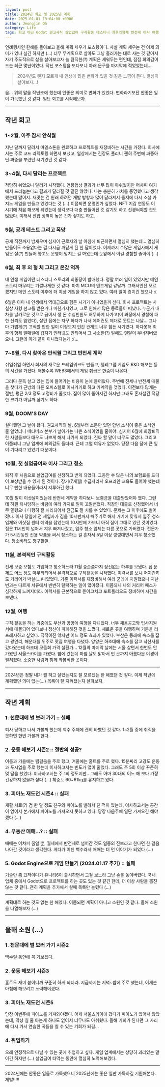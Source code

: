 ```yaml
---
layout: post
title: 2024년 회고 및 2025년 계획
date: 2025-01-01 13:04:00 +0900
author: Jeongjin Oh
category: Life
tags: 회고 야근 Godot 권고사직 실업급여 구직활동 데스티니 최후의형체 반전세 이사 여행
---
```


연례행사인 한해를 돌아보고 올해 계획 세우기 포스팅이다. 사실 계획 세우는 건 이제 의미가 있나 싶긴 하지만 (...) 너무 무계획으로 살아도 그냥 흘러가는 대로 사는 것 같아서 자기 주도적으로 삶을 살아보고자 늘 큼직한(?) 계획은 세워두는 편인데, 점점 회의감이 드는 최근 몇년이었다. 작년 포스팅을 보다보니 아래 문구를 마지막에 적었었는데...

> 2024년도 왠지 모르게 내 인생에 많은 변화가 있을 것 같은 느낌이 든다. 열심히 살아보자...!

음... 위의 말을 작년초에 했는데 안좋은 의미로 변화가 있었다. 변화라기보단 안좋은 일이 가득했던 것 같다. 일단 회고를 시작해보자.

---

## 작년 회고

### 1~2월, 아주 잠시 안식월

지난 달까지 달려서 마일스톤을 완료하고 프로젝트를 재정비하는 시간을 가졌다. 회사에서는 주로 코드 리펙토링 하면서 보냈고, 일상에서는 긴장도 풀리니 괜히 주변에 짜증아닌 짜증을 부렸던 시기였던 것 같다.

### 3~4월, 다시 달리는 프로젝트

적당히 쉬었으니 달리기 시작했다. 연봉협상 결과가 너무 많이 아쉬웠지만 어차피 여기에서 드러눕는다고 결과가 달라질 것 같진 않았다. 나는 충분히 가치를 증명했다고 생각했는데 말이지. 재밋는 건 원래 하려던 개발 방향과 많이 달라져서 졸지에 다시 소셜 카지노 게임을 만들고 있었다는 것 (...) 이쯤되면 운명인가 싶었다. NFT 지갑 연동도 이 시기에 처음 해보게 되었는데 생각보다 대충 만들어진 것 같기도 하고 신경써야할 것도 많았다. 이래서 진입 장벽이 높은 건가 싶기도 하고.

### 5월, 공개 테스트 그리고 폭망

공개 직전까지 밤새우며 심지어 근로자의 날 아침에 퇴근하면서 열심히 했는데... 열심히 만들어도 소용없다는 걸 다시금 깨닫게 된 한 달이었다. 이제까지 수많은 게임사에서 게임은 잘(?) 만들어 놓고도 운영이 망치는 걸 봐왔는데 눈앞에서 이걸 경험할 줄이야 (...)

### 6월, 최 후 의 형 체 그리고 온갖 억까

내 인생 게임이던 데스티니 스토리의 최종장이 발매했다. 정말 여러 일이 있었지만 메인 스토리 마무리는 기깔나게한 것 같다. 마치 MCU의 엔드게임 같달까. 그래서인진 모르겠지만 메인 스토리 이후에 더 이상 게임을 하지 않고 있다. 여러 일이 겹치긴 했으나 :(

6월은 아마 내 인생에서 역대급으로 힘든 시기가 아니었을까 싶다. 회사 프로젝트는 사실상 사형 선고를 받은거나 마찬가지였고, 그로 인해서 많은 동료들이 떠났다. 누군가 내 차를 날카로운 것으로 긁어서 생 돈 수십만원도 허무하게 나가고(이 과정에서 경찰에 대한 신뢰도 잃었다), 살던 집에는 자꾸 하자가 나서 에어컨도 제대로 못트는 나날... 그나마 가볍게(?) 끄적할 만한 일이 이정도지 인간 관계도 너무 힘든 시기였다. 하다못해 최후의 형체 발매일에 갑자기 인터넷도 안되어서 그 사소한(?) 일에도 멘탈이 무너져버렸으니. 그런데 이게 끝이 아니었다는게 :(...

### 7~8월, 다시 찾아온 안식월 그리고 반전세 계약

쉬엄쉬엄 하면서 회사의 새로운 프레임워크도 만들고, 텔레그램 게임도 R&D 해보는 등의 시간을 가졌다. 해볼수록 WEB3에서의 게임 취급은 한숨이 나온다.

그러다 문득 살고 있는 집에 들어가는 비용이 눈에 들어왔다. 주변에 전세나 반전세 매물을 찾다가 근방의 다른 오피스텔로 이사가기로 하고 가계약을 맺었다. 이전보다 많게는 절반, 평균 2/3 정도 고정비가 줄었다. 집이 많이 좁아지긴 하지만 그래도 혼자살긴 적당한 크기가 아닐까 싶기도 하다.

### 9월, DOOM'S DAY

설마했던 그 날이 왔다. 권고사직의 날. 6월부터 소문만 있던 합병 소식이 좋은 소식인 줄 알았더니 메타버스 본부가 날아가는 나쁜 소식이었을 줄이야. 심지어 6월에 희망퇴직한 사람들보다 대우도 나쁘게 해서 나가게 되었다. 진짜 할 말이 너무도 많았다. 그리고 이쯤되니 그냥 업계에 회의감도 들더라. 근데 그럴 여유가 없었다. 당장 다음 달에 큰 일이 기다리고 있었기 때문이다.

### 10월, 첫 실업급여와 이사 그리고 청소

퇴직 후 처음으로 실업급여를 신청하고 받게 되었다. 그동안 수 많은 나의 보험료를 드디어 보상받을 수 있게 된 것이다. 장기(7개월) 수급자라서 오프라인 교육도 들어야 했는데 너무 뻔한 내용들이라서 지루하긴 했다.

10월 말이 이삿날이었는데 반전세 계약을 하다보니 보증금을 대출받았어야 했다. 그런데 하필 퇴사당하는 바람에 여러 가지로 일이 꼬일뻔했다. 직장인 대출로 신청했어서 너무 쫄렸으나 다행히 잘 처리되어서 잔금도 잘 치를 수 있었다. 문제는 그 이후에도 벌어졌다. 이사 당일에 전 세입자가 짐을 10시반까지 빼주기로 해서 거기에 맞춰서 입주 청소 업체와 이삿짐 센터 예약을 잡았는데 10시반에 가보니 아직 짐이 그대로 있던 것이었다. 짐은 11시반이 넘어서 겨우 빠져나갔고, 입주 청소 업체는 다른 곳으로 가버렸다. 전문가가 5시간동안 전용 약품을 써서 청소하는 걸 혼자서 5일 이상 낑낑대면서 겨우 청소했다. 청소비라도 청구할껄.

### 11월, 본격적인 구직활동

전세 보증 보험도 가입하고 청소하느라 11월 중순쯤까지 정신없는 하루를 보냈다. 집 문제도 어느 정도 마무리되어서 본격적으로 구직활동을 시작했다. 이력서를 보니 어지간히도 커리어가 박살(...)나있었다. 기존 이력서를 재정비해서 여러 군데에 지원했으나 지난번과는 다르게 서류에서 빈번히 탈락하는 일이 많아졌다. 이쯤되니 나의 커리어 패스가 심각하게 느껴지더라. 이력서를 근본적으로 뜯어고치고 포트폴리오도 정비하며 시간을 보냈다.

### 12월, 여행

구직 활동을 하는 와중에도 부산과 양양에 여행을 다녀왔다. 너무 채용공고와 입사지원서에 매몰되어 있다보니 정신이 피폐해진 것을 느꼈다. 새로운 곳을 여행하며 기분을 리프래시하고 싶었다. 극적이진 않지만 어느 정도 효과가 있었다. 부산은 동래에 숙소를 잡고 광안리, 해운대를 위주로 맛집 여행을 다녔다. 양양은 하조대에 숙소를 잡고 낙산사를 갔다왔는데 하조대 모듬회 가격 실환가... 12월의 마지막 날에는 서울 살면서 한번도 안가봤던 서울스카이를 가봤다. 밤에 갔는데 마침 날도 맑아서 먼 곳까지 아름다운 야경이 펼쳐졌다. 소중한 사람과 함께 와봄직한 곳이다.

---

2024년은 정말 내가 뭘 하고 살았는지도 잘 모르겠는 한 해였던 것 같다. 이제 작년에 계획했던 의미 없는(...) 목록이 잘 지켜졌는지 살펴보자.

---

## 작년 계획

### 1. 천문대에 별 보러 가기 :: 실패

퇴사 당하고 나서 가볼까 했는데 백수 주제에 괜히 바빴던 것 같다. 1~2월 중에 취직을 못하면 한번 가볼까 한다.

### 2. 운동 해보기 시즌2 :: 절반의 성공?

여름과 가을에는 뜀걸음을 주로 했고, 겨울에는 홈트를 주로 했다. 15분짜리 고강도 운동과 푸시업을 주로 했는데 이사하고서는 빈도가 많이 줄었다. 그래도 주 5회 이상 꾸준히 몇 달을 했었다. 이사하고서는 주 1회 정도지만.. 그래도 아마 30대의 어느 해 보다 가장 건강하지 않을까 싶다 (...) 체중도 60~61kg를 유지하고 있다.

### 3. 피아노 재도전 시즌4 :: 실패

재활 치료(?) 겸 한 달 정도 친구의 피아노를 빌려서 친 적이 있는데, 이사하고서는 공간이 없어서 본가에서 피아노를 가져오지 못하고 있다. 당장 다음주에 일단 가져오긴 해야겠다 (...)

### 4. 부동산 매매...? :: 실패

매매는 어차피 꿈일 뿐, 월세에서 반전세로 넘어간 것도 일종의 진보라고 한다면 한 걸음 나아간 것이라고 생각한다. 게다가 이젠 백수라서 매매는 더 먼 이야기가 되었다 (...)

### 5. Godot Engine으로 게임 만들기 (2024.01.17 추가) :: 실패

기술만 좀 끄적이다가 유니티6이 출시하면서 그걸 보느라 그냥 손을 놓아버렸다. 국내 업체 중에서 Godot으로 프로젝트를 하는 곳도 있는 것 같긴 한데, 더 이상 사람을 뽑진 않는 것 같다. 괜히 계획을 추가해서 실패 목록만 늘렸다 (...)

---

계획대로 하는 것도 없는 한 해였다. 이쯤되면 계획이 아니고 소원인 것 같다. 올해 소원을 나열해보자 (...)

---

## 올해 소원 (...)

### 1. 천문대에 별 보러 가기 시즌2

백수일 동안에 꼭 가보겠다.

### 2. 운동 해보기 시즌3

홈트도 재미 붙이니까 꾸준히 하게 되더라. 지금까지는 저녁~밤에 주로 했는데, 이제는 아침에 해보려고 노력해야겠다.

### 3. 피아노 재도전 시즌5

당장 이번주에 피아노를 가져와야겠다. 어제 서울스카이에 갔다가 피아노가 있어서 앉았는데, 막상 칠 줄 아는게 하나도 없어서 너무나도 아쉬웠다. 올해 기회가 된다면 그 자리에 다시 가서 연습한 곡들을 칠 수 있는 기회가 되길...

### 4. 취업하기

오래 안정적으로 다닐 수 있는 곳에 취업하고 싶다. 게임 업계에서는 상당히 괴리있는 말이긴 하지만 (...) 실업급여 타먹는 동안에 열심히 노력해보겠다.

---

2024년에는 안좋은 일들로 가득했으니 2025년에는 좋은 일만 가득하길 기원해본다. 제발!!!!!
